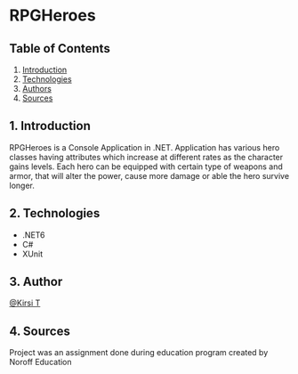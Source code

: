 # RPGHeroes

## Table of Contents
1. [Introduction](#intro)
2. [Technologies](#tech)
3. [Authors](#aut)
4. [Sources](#sou)

<a name="aut"></a>
## 1. Introduction
RPGHeroes is a Console Application in .NET. Application has various hero classes having attributes which increase at different rates as the character gains levels.
Each hero can be equipped with certain type of weapons and armor, that will alter the power, cause more damage or able the hero survive longer. 


<a name="aut"></a>
## 2. Technologies
* .NET6
* C#
* XUnit

<a name="aut"></a>
## 3. Author
[@Kirsi T](https://github.com/KipaTa)

<a name="aut"></a>
## 4. Sources
Project was an assignment done during education program created by Noroff Education
